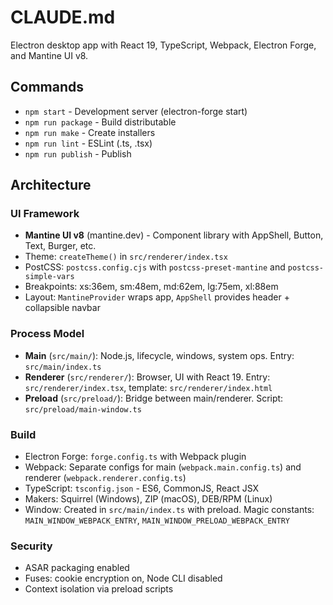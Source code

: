 # CLAUDE.md

Electron desktop app with React 19, TypeScript, Webpack, Electron Forge, and Mantine UI v8.

## Commands

- `npm start` - Development server (electron-forge start)
- `npm run package` - Build distributable
- `npm run make` - Create installers
- `npm run lint` - ESLint (.ts, .tsx)
- `npm run publish` - Publish

## Architecture

### UI Framework
- **Mantine UI v8** (mantine.dev) - Component library with AppShell, Button, Text, Burger, etc.
- Theme: `createTheme()` in `src/renderer/index.tsx`
- PostCSS: `postcss.config.cjs` with `postcss-preset-mantine` and `postcss-simple-vars`
- Breakpoints: xs:36em, sm:48em, md:62em, lg:75em, xl:88em
- Layout: `MantineProvider` wraps app, `AppShell` provides header + collapsible navbar

### Process Model
- **Main** (`src/main/`): Node.js, lifecycle, windows, system ops. Entry: `src/main/index.ts`
- **Renderer** (`src/renderer/`): Browser, UI with React 19. Entry: `src/renderer/index.tsx`, template: `src/renderer/index.html`
- **Preload** (`src/preload/`): Bridge between main/renderer. Script: `src/preload/main-window.ts`

### Build
- Electron Forge: `forge.config.ts` with Webpack plugin
- Webpack: Separate configs for main (`webpack.main.config.ts`) and renderer (`webpack.renderer.config.ts`)
- TypeScript: `tsconfig.json` - ES6, CommonJS, React JSX
- Makers: Squirrel (Windows), ZIP (macOS), DEB/RPM (Linux)
- Window: Created in `src/main/index.ts` with preload. Magic constants: `MAIN_WINDOW_WEBPACK_ENTRY`, `MAIN_WINDOW_PRELOAD_WEBPACK_ENTRY`

### Security
- ASAR packaging enabled
- Fuses: cookie encryption on, Node CLI disabled
- Context isolation via preload scripts
